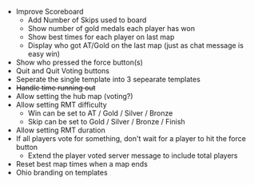 ﻿- Improve Scoreboard
  - Add Number of Skips used to board
  - Show number of gold medals each player has won
  - Show best times for each player on last map
  - Display who got AT/Gold on the last map (just as chat message is easy win)
- Show who pressed the force button(s)
- Quit and Quit Voting buttons
- Seperate the single template into 3 sepearate templates
- ~~Handle time running out~~
- Allow setting the hub map (voting?)
- Allow setting RMT difficulty
  - Win can be set to AT / Gold / Silver / Bronze
  - Skip can be set to Gold / Silver / Bronze / Finish
- Allow setting RMT duration 
- If all players vote for something, don't wait for a player to hit the force button
  - Extend the player voted server message to include total players
- Reset best map times when a map ends
- Ohio branding on templates